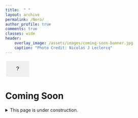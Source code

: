 ```yaml
---
title:  " "
layout: archive
permalink: /Nero/
author_profile: true
comments: true
classes: wide
header:
    overlay_image: /assets/images/coming-soon-banner.jpg
    caption: "Photo Credit: Nicolas J Leclercq"
---
```


<html>
<head>
<style>
.button {
  border: none;
  padding: 16px 32px;
  text-align: center;
  text-decoration: none;
  display: inline-block;
  font-size: 16px;
  margin: 4px 2px;
  transition-duration: 0.4s;
  top: 0;
  right: 0;
  cursor: pointer;
}

.button1 {
  background-color: blue; 
  color: #f3f6f6; 
  border: 2px solid #f3f6f6;
}

.button1:hover {
  background-color: #4CAF50;
  color: red;
}

</style>
</head>
<body>

<button class="button button1" onclick="window.location.href='https://justinkleidermacher.com';">?</button>

</body>
</html>


# Coming Soon

<details>
  <summary>This page is under construction. </summary>
  
  <span style="font-family:Courier; font-size:0.5em; color:blue;"> YMNX UFLJ NX STY BMFY NY XJJRX - XHFS YMJ YTU WNLMY KTW FS NSANXNGQJ GZYYTS </span>
  
</details>





